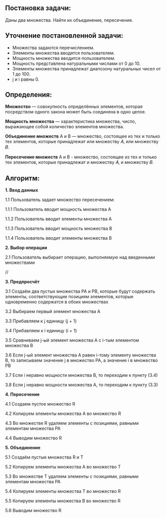 ## Постановка задачи:

Даны два множества. Найти их объединение, пересечение. 

## Уточнение постановленной задачи:

- Множества задаются перечислением.
- Элементы множества вводятся пользователем. 
- Мощность множества вводится пользователем. 
- Мощность представлена натуральными числами от 0 до 10.
- Элементы множества принадлежат диапозону натуральных чисел от 1 до 100.
- j и i равны 0. 


## Определения:

**Множество** — совокупность определённых элементов, которая посредством одного закона может быть соединена в одно целое.

**Мощность множества** — характеристика множества, число, выражающее собой количество элементов множества. 

**Объединение множеств** А и В — множество,
состоящее из тех и только тех элементов, которые принадлежат или множеству 𝐴, или
множеству 𝐵. 

**Пересечение множеств** А и В - множество, состоящее из
тех и только тех элементов, которые принадлежат и множеству 𝐴, и множеству 𝐵.


## Алгоритм:
**1. Ввод данных**

1.1 Пользователь задает множество пересечением:

1.1.1 Пользователь вводит мощность множества А

1.1.2 Пользователь вводит элементы множества А

1.1.3 Пользователь вводит мощность множества В

1.1.4 Пользователь вводит элементы множества В

**2. Выбор операции**

2.1 Пользователь выбирает операцию, выполняемую над введенными множествами

//

**3. Предпросчёт**

3.1 Создаём два пустых множества PA и PB, которые будут содержать элементы, соответствующие позициям элементов, которые одновременно содержатся в обоих множествах

3.2 Выбираем первый элемент множества A

3.3 Прибавляем к j единицу (j + 1)

3.4 Прибавляем к i единицу (i + 1)

3.5 Сравниваем j-ый элемент множества A с i-тым элементом множества B 

3.6 Если j-ый элемент множества A равен i-тому элементу множества B, то записываем значение j в множество PA, а значение i в множество PB

3.7 Если i неравно мощности множества B, то переходим к пункту (3.4)

3.8 Если j неравно мощности множества A, то переходим к пункту (3.3)

**4. Пересечение**

4.1 Создаем пустое множество R

4.2 Копируем элементы множества A во множество R

4.3 Во множестве R удаляем элементы с позициями, равными элементам множества PA

4.4 Выводим множество R

**5. Объединение**

5.1 Создаём пустые множества R и T 

5.2 Копируем элементы множества A во множество T
    
5.3 Во множестве T удаляем элементы с позициями, равными элементам множества PA

5.4 Копируем элементы множества T во множество R 

5.5 Копируем элементы множества B во множество R 

5.6 Выводим множество R

 

 

